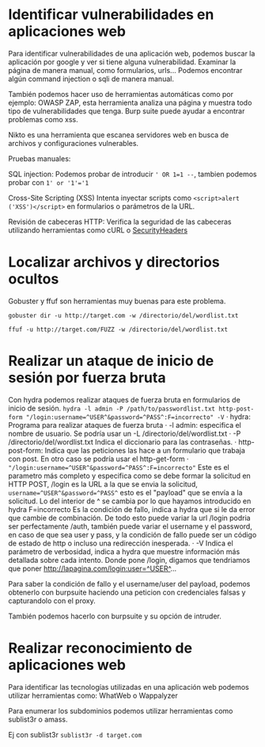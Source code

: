 # Identificar vulnerabilidades en aplicaciones web

Para identificar vulnerabilidades de una aplicación web, podemos buscar la aplicación por google y ver si tiene alguna vulnerabilidad. Examinar la página de manera manual, como formularios, urls... Podemos encontrar algún command injection o sqli de manera manual.

También podemos hacer uso de herramientas automáticas como por ejemplo: OWASP ZAP, esta herramienta analiza una página y muestra todo tipo de vulnerabilidades que tenga.
Burp suite puede ayudar a encontrar problemas como xss.

Nikto es una herramienta que escanea servidores web en busca de archivos y configuraciones vulnerables.

Pruebas manuales:

SQL injection: Podemos probar de introducir `' OR 1=1 --`, tambien podemos probar con `1' or '1'='1`

Cross-Site Scripting (XSS) Intenta inyectar scripts como `<script>alert ('XSS')</script>` en formularios o parámetros de la URL.

Revisión de cabeceras HTTP: Verifica la seguridad de las cabeceras utilizando herramientas como cURL o [SecurityHeaders](https://securityheaders.com/)

# Localizar archivos y directorios ocultos

Gobuster y ffuf son herramientas muy buenas para este problema.

`gobuster dir -u http://target.com -w /directorio/del/wordlist.txt`

`ffuf -u http://target.com/FUZZ -w /directorio/del/wordlist.txt`



# Realizar un ataque de inicio de sesión por fuerza bruta

Con hydra podemos realizar ataques de fuerza bruta en formularios de inicio de sesión.
`hydra -l admin -P /path/to/passwordlist.txt http-post-form "/login:username=^USER^&password=^PASS^:F=incorrecto" -V`
	· hydra: Programa para realizar ataques de fuerza bruta
	· -l admin: especifica el nombre de usuario. Se podría usar un -L /directorio/del/wordlist.txt
	· -P /directorio/del/wordlist.txt Indica el diccionario para las contraseñas.
	· http-post-form: Indica que las peticiones las hace a un formulario que trabaja con post. En otro caso se podría usar el http-get-form
	· `"/login:username=^USER^&password=^PASS^:F=incorrecto"` Este es el parametro más completo y especifica como se debe formar la solicitud en HTTP POST, /login es la URL a la que se envia la solicitud,
	`username=^USER^&password=^PASS^` esto es el "payload" que se envía a la solicitud. Lo del interior de ^ se cambia por lo que hayamos introducido en hydra
	F=incorrecto Es la condición de fallo, indica a hydra que si le da error que cambie de combinación.
	De todo esto puede variar la url /login podria ser perfectamente /auth, también puede variar el username y el password, en caso de que sea user y pass, y la condición de fallo puede ser un código de estado de http o incluso una redirección inesperada.
	· -V Indica el parámetro de verbosidad, indica a hydra que muestre información más detallada sobre cada intento. 
Donde pone /login, digamos que tendriamos que poner http://lapagina.com/login:user=^USER^...

Para saber la condición de fallo y el username/user del payload, podemos obtenerlo con burpsuite haciendo una peticion con credenciales falsas y capturandolo con el proxy.


También podemos hacerlo con burpsuite y su opción de intruder.




# Realizar reconocimiento de aplicaciones web

Para identificar las tecnologías utilizadas en una aplicación web podemos utilizar herramientas como: WhatWeb o Wappalyzer

Para enumerar los subdominios podemos utilizar herramientas como sublist3r o amass.

Ej con sublist3r
`sublist3r -d target.com`



